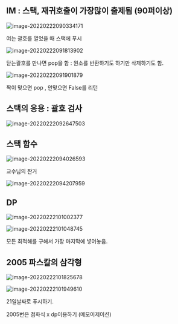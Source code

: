 ## IM : 스택, 재귀호출이 가장많이 출제됨 (90퍼이상) 

![image-20220222090334171](C:%5CUsers%5Cstar3%5CAppData%5CRoaming%5CTypora%5Ctypora-user-images%5Cimage-20220222090334171.png)



여는 괄호를 열었을 때 스택에 푸시

![image-20220222091813902](C:%5CUsers%5Cstar3%5CAppData%5CRoaming%5CTypora%5Ctypora-user-images%5Cimage-20220222091813902.png)

닫는괄호를 만나면 pop을 함 : 원소를 반환하기도 하기만 삭제하기도 함.

![image-20220222091901879](0222_%ED%99%94.assets/image-20220222091901879.png)

짝이 맞으면 pop , 안맞으면 False를 리턴



## 스택의 응용 : 괄호 검사

![image-20220222092647503](0222_%ED%99%94.assets/image-20220222092647503.png)

## 스택 함수

![image-20220222094026593](0222_%ED%99%94.assets/image-20220222094026593.png)

교수님의 짠거

![image-20220222094207959](0222_%ED%99%94.assets/image-20220222094207959.png)



## DP

![image-20220222101002377](0222_%ED%99%94.assets/image-20220222101002377.png)

![image-20220222101048745](0222_%ED%99%94.assets/image-20220222101048745.png)

모든 최적해를 구해서 가장 마지막에 넣어놓음.



## 2005 파스칼의 삼각형

![image-20220222101825678](0222_%ED%99%94.assets/image-20220222101825678.png)

![image-20220222101949610](0222_%ED%99%94.assets/image-20220222101949610.png)

21일날짜로 푸시하기.

2005번은 점화식 x dp이용하기 (메모이제이션)